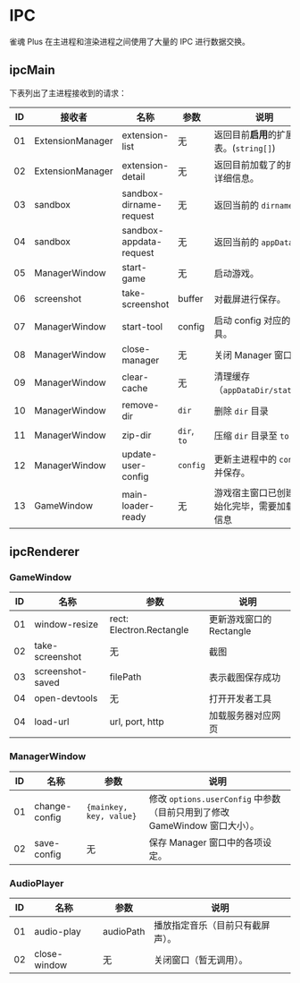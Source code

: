 # IPC

雀魂 Plus 在主进程和渲染进程之间使用了大量的 IPC 进行数据交换。

## ipcMain

下表列出了主进程接收到的请求：

| ID  | 接收者           | 名称                    | 参数        | 说明                                             |
| --- | ---------------- | ----------------------- | ----------- | ------------------------------------------------ |
| 01  | ExtensionManager | extension-list          | 无          | 返回目前**启用**的扩展列表。(`string[]`)         |
| 02  | ExtensionManager | extension-detail        | 无          | 返回目前加载了的扩展的详细信息。                 |
| 03  | sandbox          | sandbox-dirname-request | 无          | 返回当前的 `dirname`。                           |
| 04  | sandbox          | sandbox-appdata-request | 无          | 返回当前的 `appDataDir`                          |
| 05  | ManagerWindow    | start-game              | 无          | 启动游戏。                                       |
| 06  | screenshot       | take-screenshot         | buffer      | 对截屏进行保存。                                 |
| 07  | ManagerWindow    | start-tool              | config      | 启动 config 对应的工具。                         |
| 08  | ManagerWindow    | close-manager           | 无          | 关闭 Manager 窗口。                              |
| 09  | ManagerWindow    | clear-cache             | 无          | 清理缓存（`appDataDir/static/`）                 |
| 10  | ManagerWindow    | remove-dir              | `dir`       | 删除 `dir` 目录                                  |
| 11  | ManagerWindow    | zip-dir                 | `dir`, `to` | 压缩 `dir` 目录至 `to` 目录                      |
| 12  | ManagerWindow    | update-user-config      | `config`    | 更新主进程中的 `config` 并保存。                 |
| 13  | GameWindow       | main-loader-ready       | 无          | 游戏宿主窗口已创建并初始化完毕，需要加载端口信息 |

## ipcRenderer

### GameWindow

| ID  | 名称             | 参数                     | 说明                     |
| --- | ---------------- | ------------------------ | ------------------------ |
| 01  | window-resize    | rect: Electron.Rectangle | 更新游戏窗口的 Rectangle |
| 02  | take-screenshot  | 无                       | 截图                     |
| 03  | screenshot-saved | filePath                 | 表示截图保存成功         |
| 04  | open-devtools    | 无                       | 打开开发者工具           |
| 04  | load-url         | url, port, http          | 加载服务器对应网页       |

### ManagerWindow

| ID  | 名称          | 参数                    | 说明                                                                       |
| --- | ------------- | ----------------------- | -------------------------------------------------------------------------- |
| 01  | change-config | `{mainkey, key, value}` | 修改 `options.userConfig` 中参数（目前只用到了修改 GameWindow 窗口大小）。 |
| 02  | save-config   | 无                      | 保存 Manager 窗口中的各项设定。                                            |

### AudioPlayer

| ID  | 名称         | 参数      | 说明                             |
| --- | ------------ | --------- | -------------------------------- |
| 01  | audio-play   | audioPath | 播放指定音乐（目前只有截屏声）。 |
| 02  | close-window | 无        | 关闭窗口（暂无调用）。           |
